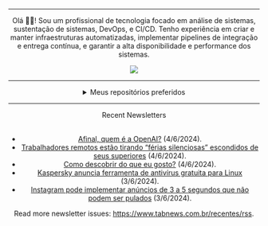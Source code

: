 <div align="center">
<hr>
<p>Olá 👋🏾! Sou um profissional de tecnologia focado em análise de sistemas, sustentação de sistemas, DevOps, e CI/CD. Tenho experiência em criar e manter infraestruturas automatizadas, implementar pipelines de integração e entrega contínua, e garantir a alta disponibilidade e performance dos sistemas.</p>
  <img src="https://media.giphy.com/media/yAGIvCiwPJn5C/giphy.gif">
<hr>
  <details>
  <summary>Meus repositórios preferidos</summary>
  <br />
  Alguns dos meus melhores repositórios:
  <br />
<br />
  <ul><li><a href=https://github.com/RxJSVini/aluratube target="_blank" rel="noopener noreferrer">RxJSVini/aluratube</a> (<b>0</b> ✨ and <b>0</b> 🍴): Aluratube - Desenvolvido durante a imersão React da Alura no final de 2022</li><li><a href=https://github.com/RxJSVini/nlw-ia target="_blank" rel="noopener noreferrer">RxJSVini/nlw-ia</a> (<b>0</b> ✨ and <b>0</b> 🍴): Projeto desenvolvido durante a NLW IA - Usando a API da OPENAI</li>
<li>More coming soon :).</li>
</ul>
  </details>
  <hr/>
    <summary>Recent Newsletters</summary>
  <br />
  <ul>
    <li><a href=https://www.tabnews.com.br/LeAndrade/afinal-quem-e-a-openai target="_blank" rel="noopener noreferrer">Afinal, quem é a OpenAI?</a> (4/6/2024).</li><li><a href=https://www.tabnews.com.br/NewsletterOficial/trabalhadores-remotos-estao-tirando-ferias-silenciosas-escondidos-de-seus-superiores target="_blank" rel="noopener noreferrer">Trabalhadores remotos estão tirando “férias silenciosas” escondidos de seus superiores</a> (4/6/2024).</li><li><a href=https://www.tabnews.com.br/wathyson/como-descobrir-do-que-eu-gosto target="_blank" rel="noopener noreferrer">Como descobrir do que eu gosto?</a> (4/6/2024).</li><li><a href=https://www.tabnews.com.br/NewsletterOficial/kaspersky-anuncia-ferramenta-de-antivirus-gratuita-para-linux target="_blank" rel="noopener noreferrer">Kaspersky anuncia ferramenta de antivírus gratuita para Linux</a> (3/6/2024).</li><li><a href=https://www.tabnews.com.br/NewsletterOficial/instagram-pode-receber-anuncios-de-3-a-5-segundos-no-feed-e-stories-que-nao-podem-ser-pulados target="_blank" rel="noopener noreferrer">Instagram pode implementar anúncios de 3 a 5 segundos que não podem ser pulados</a> (3/6/2024).</li>
  </ul>
<p>Read more newsletter issues: <a href="https://www.tabnews.com.br/recentes/rss">https://www.tabnews.com.br/recentes/rss</a>.</p>
  </details>
